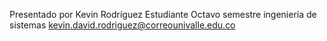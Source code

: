 Presentado por Kevin Rodríguez
Estudiante Octavo semestre ingeniería de sistemas
kevin.david.rodriguez@correounivalle.edu.co
